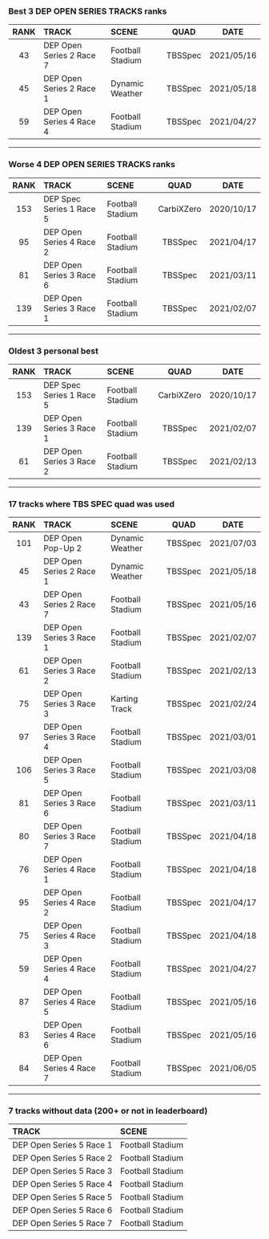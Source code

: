 ### Best 3 DEP OPEN SERIES TRACKS ranks
|RANK|TRACK|SCENE|QUAD|DATE|
|:---:|:---|:---|:---:|:---:|
|43|DEP Open Series 2 Race 7|Football Stadium|TBSSpec|2021/05/16|
|45|DEP Open Series 2 Race 1|Dynamic Weather|TBSSpec|2021/05/18|
|59|DEP Open Series 4 Race 4|Football Stadium|TBSSpec|2021/04/27|
---
### Worse 4 DEP OPEN SERIES TRACKS ranks
|RANK|TRACK|SCENE|QUAD|DATE|
|:---:|:---|:---|:---:|:---:|
|153|DEP Spec Series 1 Race 5|Football Stadium|CarbiXZero|2020/10/17|
|95|DEP Open Series 4 Race 2|Football Stadium|TBSSpec|2021/04/17|
|81|DEP Open Series 3 Race 6|Football Stadium|TBSSpec|2021/03/11|
|139|DEP Open Series 3 Race 1|Football Stadium|TBSSpec|2021/02/07|
---
### Oldest 3 personal best
|RANK|TRACK|SCENE|QUAD|DATE|
|:---:|:---|:---|:---:|:---:|
|153|DEP Spec Series 1 Race 5|Football Stadium|CarbiXZero|2020/10/17|
|139|DEP Open Series 3 Race 1|Football Stadium|TBSSpec|2021/02/07|
|61|DEP Open Series 3 Race 2|Football Stadium|TBSSpec|2021/02/13|
---
### 17 tracks where TBS SPEC quad was used
|RANK|TRACK|SCENE|QUAD|DATE|
|:---:|:---|:---|:---:|:---:|
|101|DEP Open Pop-Up 2|Dynamic Weather|TBSSpec|2021/07/03|
|45|DEP Open Series 2 Race 1|Dynamic Weather|TBSSpec|2021/05/18|
|43|DEP Open Series 2 Race 7|Football Stadium|TBSSpec|2021/05/16|
|139|DEP Open Series 3 Race 1|Football Stadium|TBSSpec|2021/02/07|
|61|DEP Open Series 3 Race 2|Football Stadium|TBSSpec|2021/02/13|
|75|DEP Open Series 3 Race 3|Karting Track|TBSSpec|2021/02/24|
|97|DEP Open Series 3 Race 4|Football Stadium|TBSSpec|2021/03/01|
|106|DEP Open Series 3 Race 5|Football Stadium|TBSSpec|2021/03/08|
|81|DEP Open Series 3 Race 6|Football Stadium|TBSSpec|2021/03/11|
|80|DEP Open Series 3 Race 7|Football Stadium|TBSSpec|2021/04/18|
|76|DEP Open Series 4 Race 1|Football Stadium|TBSSpec|2021/04/18|
|95|DEP Open Series 4 Race 2|Football Stadium|TBSSpec|2021/04/17|
|75|DEP Open Series 4 Race 3|Football Stadium|TBSSpec|2021/04/18|
|59|DEP Open Series 4 Race 4|Football Stadium|TBSSpec|2021/04/27|
|87|DEP Open Series 4 Race 5|Football Stadium|TBSSpec|2021/05/16|
|83|DEP Open Series 4 Race 6|Football Stadium|TBSSpec|2021/05/16|
|84|DEP Open Series 4 Race 7|Football Stadium|TBSSpec|2021/06/05|
---
### 7 tracks without data (200+ or not in leaderboard)
|TRACK|SCENE|
|:---|:---|
|DEP Open Series 5 Race 1|Football Stadium|
|DEP Open Series 5 Race 2|Football Stadium|
|DEP Open Series 5 Race 3|Football Stadium|
|DEP Open Series 5 Race 4|Football Stadium|
|DEP Open Series 5 Race 5|Football Stadium|
|DEP Open Series 5 Race 6|Football Stadium|
|DEP Open Series 5 Race 7|Football Stadium|

